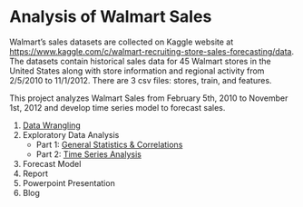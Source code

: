 # Analysis of Walmart Sales
Walmart’s sales datasets are collected on Kaggle website at https://www.kaggle.com/c/walmart-recruiting-store-sales-forecasting/data. The datasets contain historical sales data for 45 Walmart stores in the United States along with store information and regional activity from 2/5/2010 to 11/1/2012. There are 3 csv files: stores, train, and features.

This project analyzes Walmart Sales from February 5th, 2010 to November 1st, 2012 and develop time series model to forecast sales.

1. [Data Wrangling](https://github.com/nphan20181/walmart_sales/blob/master/00_walmart_data_wrangling.ipynb)
2. Exploratory Data Analysis
   - Part 1: [General Statistics & Correlations](https://github.com/nphan20181/walmart_sales/blob/master/walmart_eda1.ipynb)
   - Part 2: [Time Series Analysis](https://github.com/nphan20181/walmart_sales/blob/master/walmart_eda2.ipynb)
3. Forecast Model
4. Report
5. Powerpoint Presentation
6. Blog
